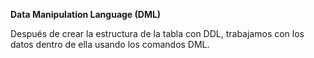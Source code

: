 **Data Manipulation Language (DML)**

Después de crear la estructura de la tabla con DDL, trabajamos con los datos dentro de ella usando los comandos DML.

